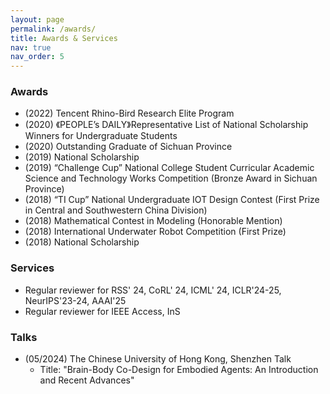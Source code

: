 ```yaml
---
layout: page
permalink: /awards/
title: Awards & Services
nav: true
nav_order: 5
---
```


### Awards
- (2022) Tencent Rhino-Bird Research Elite Program
- (2020) 《PEOPLE’s DAILY》Representative List of National Scholarship Winners for Undergraduate Students
- (2020) Outstanding Graduate of Sichuan Province
- (2019) National Scholarship
- (2019) “Challenge Cup” National College Student Curricular Academic Science and Technology Works Competition (Bronze Award in Sichuan Province)
- (2018) “TI Cup” National Undergraduate IOT Design Contest (First Prize in Central and Southwestern China Division)
- (2018) Mathematical Contest in Modeling (Honorable Mention)
- (2018) International Underwater Robot Competition (First Prize)
- (2018) National Scholarship


### Services
- Regular reviewer for RSS' 24, CoRL' 24, ICML' 24, ICLR'24-25, NeurIPS'23-24, AAAI'25
- Regular reviewer for IEEE Access, InS
  
### Talks
- (05/2024) The Chinese University of Hong Kong, Shenzhen Talk
  - Title: "Brain-Body Co-Design for Embodied Agents: An Introduction and Recent Advances"

